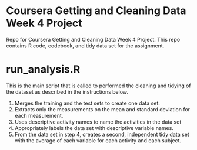 # Coursera Getting and Cleaning Data Week 4 Project
Repo for Coursera Getting and Cleaning Data Week 4 Project. This repo contains R code, codebook, and tidy data set for the assignment.


# run_analysis.R
This is the main script that is called to performed the cleaning and tidying of the dataset as described in the instructions below.

  1. Merges the training and the test sets to create one data set.
  2. Extracts only the measurements on the mean and standard deviation for each measurement. 
  3. Uses descriptive activity names to name the activities in the data set
  4. Appropriately labels the data set with descriptive variable names. 
  5. From the data set in step 4, creates a second, independent tidy data set with the average of each variable for each activity and each subject.
